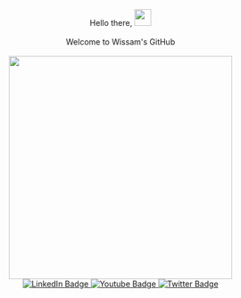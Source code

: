<div id="header" align="center">
   <div><div>Hello there,  <img src="https://media.giphy.com/media/hvRJCLFzcasrR4ia7z/giphy.gif" width="30px"/></div><br/> Welcome to Wissam's GitHub</div><br/>
  <img src="https://media.tenor.com/XfNAxUz0toQAAAAM/palworld-pal-world.gif" width="400px"/>
  <div id="badges">
  <a href="https://www.linkedin.com/in/wissammerhi/">
  <img src="https://img.shields.io/badge/LinkedIn-blue?style=for-the-badge&logo=linkedin&logoColor=white" alt="LinkedIn Badge"/>
  </a>
  <a href="[https://www.linkedin.com/in/wissammerhi/](https://www.youtube.com/channel/UCD3Jt04GbA3UjzqbYTKUGKQ)">
  <img src="https://img.shields.io/badge/YouTube-red?style=for-the-badge&logo=youtube&logoColor=white" alt="Youtube Badge"/>
  </a>
  <a href="[https://www.linkedin.com/in/wissammerhi/](https://twitter.com/wissomerhi6)">
  <img src="https://img.shields.io/badge/Twitter-blue?style=for-the-badge&logo=twitter&logoColor=white" alt="Twitter Badge"/>
  </a>
  </div>
  <img src="https://komarev.com/ghpvc/?username=wissam6&style=flat-square&color=blue" alt=""/>
</div>

